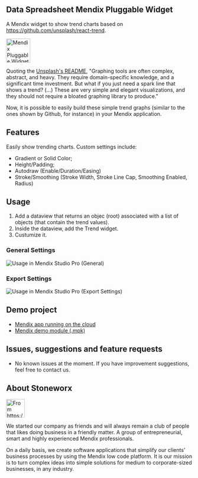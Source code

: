 ## Data Spreadsheet Mendix Pluggable Widget
A Mendix widget to show trend charts based on https://github.com/unsplash/react-trend. 

<img alt="Mendix Pluggable Widget Data Spreadsheet Logo" src="https://github.com/joaodelopes/data-spreadsheet-mendix/blob/main/images/logo.png" width="65px"/>

Quoting the [Unsplash's README](https://github.com/unsplash/react-trend?tab=readme-ov-file#react-trend), "Graphing tools are often complex, abstract, and heavy. They require domain-specific knowledge, and a significant time investment. But what if you just need a spark line that shows a trend? (...) These are very simple and elegant visualizations, and they should not require a bloated graphing library to produce."

Now, it is possible to easily build these simple trend graphs (similar to the ones shown by Github, for instance) in your Mendix application.

## Features
Easily show trending charts. Custom settings include:

*   Gradient or Solid Color;
*   Height/Padding;
*   Autodraw (Enable/Duration/Easing)
*   Stroke/Smoothing (Stroke Width, Stroke Line Cap, Smoothing Enabled, Radius)


## Usage
1. Add a dataview that returns an objec (root) associated with a list of objects (that contain the trend values).
2. Inside the dataview, add the Trend widget.
3. Custumize it.

### General Settings
![Usage in Mendix Studio Pro (General)](https://github.com/joaodelopes/data-spreadsheet-mendix/blob/main/images/studiopro0.png)

### Export Settings
![Usage in Mendix Studio Pro (Export Settings)](https://github.com/joaodelopes/data-spreadsheet-mendix/blob/main/images/studiopro1.png)


## Demo project
- [Mendix app running on the cloud](https://reacttrend-sandbox.mxapps.io/index.html)
- [Mendix demo module (.mpk)](https://github.com/joaodelopes/mendix-react-trend/tree/main/demo)
<!-- - [Marketplace widget](https://marketplace.mendix.com/link/component/237438) -->
<!-- - [Mendix demo scss (.scss)](https://github.com/joaodelopes/block-note-mendix/blob/main/demo/demo.scss) -->

## Issues, suggestions and feature requests

*   No known issues at the moment. If you have improvement suggestions, feel free to contact us.


## About Stoneworx

<img alt="From https://www.stoneworx.nl/o" src="https://cdn.prod.website-files.com/66991b9fc069c88aec093fd1/66b242753e65840128c97ab9_imagehero-p-800.png" width="50px"/>

We started our company as friends and will always remain a club of people that likes doing business in a friendly matter. A group of entrepreneurial, smart and highly experienced Mendix professionals.  

On a daily basis, we create software applications that simplify our clients’ business processes by using the Mendix low code platform. It is our mission is to turn complex ideas into simple solutions for medium to corporate-sized businesses, in any industry.
